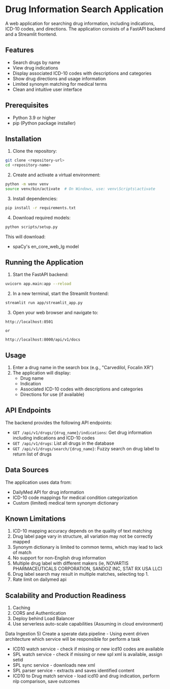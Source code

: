 # Drug Information Search Application

A web application for searching drug information, including indications, ICD-10 codes, and directions. The application consists of a FastAPI backend and a Streamlit frontend.

## Features

- Search drugs by name
- View drug indications
- Display associated ICD-10 codes with descriptions and categories
- Show drug directions and usage information
- Limited synonym matching for medical terms
- Clean and intuitive user interface

## Prerequisites
- Python 3.9 or higher
- pip (Python package installer)

## Installation

1. Clone the repository:
```bash
git clone <repository-url>
cd <repository-name>
```

2. Create and activate a virtual environment:
```bash
python -m venv venv
source venv/bin/activate  # On Windows, use: venv\Scripts\activate
```

3. Install dependencies:
```bash
pip install -r requirements.txt
```

4. Download required models:
```bash
python scripts/setup.py
```

This will download:
- spaCy's en_core_web_lg model

## Running the Application

1. Start the FastAPI backend:
```bash
uvicorn app.main:app --reload
```

2. In a new terminal, start the Streamlit frontend:
```bash
streamlit run app/streamlit_app.py
```

3. Open your web browser and navigate to:
```
http://localhost:8501

or

http://localhost:8000/api/v1/docs
```

## Usage

1. Enter a drug name in the search box (e.g., "Carvedilol, Focalin XR")
2. The application will display:
   - Drug name
   - Indication
   - Associated ICD-10 codes with descriptions and categories
   - Directions for use (if available)

## API Endpoints

The backend provides the following API endpoints:

- `GET /api/v1/drugs/{drug_name}/indications`: Get drug information including indications and ICD-10 codes
- `GET /api/v1/drugs`: List all drugs in the database
- `GET /api/v1/drugs/search/{drug_name}`: Fuzzy search on drug label to return list of drugs

## Data Sources

The application uses data from:
- DailyMed API for drug information
- ICD-10 code mappings for medical condition categorization
- Custom (limited) medical term synonym dictionary

## Known Limitations

1. ICD-10 mapping accuracy depends on the quality of text matching
2. Drug label page vary in structure, all variation may not be correctly mapped
3. Synonym dictionary is limited to common terms, which may lead to lack of match
4. No support for non-English drug information
5. Multiple drug label with different makers  (ie, NOVARTIS PHARMACEUTICALS CORPORATION, SANDOZ INC, STAT RX USA LLC)
6. Drug label search may result in multiple matches, selecting top 1.
7. Rate limit on dailymed api


## Scalability and Production Readiness

1) Caching 
2) CORS and Authentication
3) Deploy behind Load Balancer
4) Use serverless auto-scale capabilities (Assuming in cloud environment)

Data Ingestion
5) Create a sperate data pipeline - Using event driven architecture which service will be responsible for perform a task
   - ICD10 watch service  - check if missing or new icd10 codes are available
   - SPL watch service - check if missing or new spl xml is available, assign setid
   - SPL sync service - downloads new xml 
   - SPL parser service - extracts and saves identified content
   - ICD10 to Drug match service - load icd10 and drug indication, perform nlp comparison, save outcomes   
   

